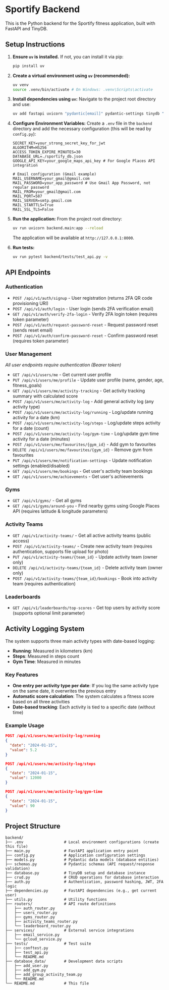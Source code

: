 # Sportify Backend

This is the Python backend for the Sportify fitness application, built with FastAPI and TinyDB.

## Setup Instructions

1. **Ensure `uv` is installed.**
    If not, you can install it via pip:

    ```bash
    pip install uv
    ```

2. **Create a virtual environment using `uv` (recommended):**

    ```bash
    uv venv
    source .venv/bin/activate # On Windows: .venv\Scripts\activate
    ```

3. **Install dependencies using `uv`:**
    Navigate to the project root directory and use:

    ```bash
    uv add fastapi uvicorn "pydantic[email]" pydantic-settings tinydb "python-jose[cryptography]" "passlib[bcrypt]" pyotp python-multipart google-api-python-client google-auth-httplib2 google-auth-oauthlib fastapi-mail httpx "fuzzywuzzy[speedup]" python-Levenshtein pytest pytest-asyncio
    ```

4. **Configure Environment Variables:**
    Create a `.env` file in the `backend` directory and add the necessary configuration (this will be read by `config.py`):

    ```env
    SECRET_KEY=your_strong_secret_key_for_jwt
    ALGORITHM=HS256
    ACCESS_TOKEN_EXPIRE_MINUTES=30
    DATABASE_URL=./sportify_db.json
    GOOGLE_API_KEY=your_google_maps_api_key # For Google Places API integration
    
    # Email configuration (Gmail example)
    MAIL_USERNAME=your_gmail@gmail.com
    MAIL_PASSWORD=your_app_password # Use Gmail App Password, not regular password
    MAIL_FROM=your_gmail@gmail.com
    MAIL_PORT=587
    MAIL_SERVER=smtp.gmail.com
    MAIL_STARTTLS=True
    MAIL_SSL_TLS=False 
    ```

5. **Run the application:**
    From the project root directory:

    ```bash
    uv run uvicorn backend.main:app --reload
    ```

    The application will be available at `http://127.0.0.1:8000`.

6. **Run tests:**

    ```bash
    uv run pytest backend/tests/test_api.py -v
    ```

## API Endpoints

### Authentication

- `POST /api/v1/auth/signup` - User registration (returns 2FA QR code provisioning URI)
- `POST /api/v1/auth/login` - User login (sends 2FA verification email)
- `GET /api/v1/auth/verify-2fa-login` - Verify 2FA login token (requires token parameter)
- `POST /api/v1/auth/request-password-reset` - Request password reset (sends reset email)
- `POST /api/v1/auth/confirm-password-reset` - Confirm password reset (requires token parameter)

### User Management

*All user endpoints require authentication (Bearer token)*

- `GET /api/v1/users/me` - Get current user profile
- `PUT /api/v1/users/me/profile` - Update user profile (name, gender, age, fitness_goals)
- `GET /api/v1/users/me/activity-tracking` - Get activity tracking summary with calculated score
- `POST /api/v1/users/me/activity-log` - Add general activity log (any activity type)
- `POST /api/v1/users/me/activity-log/running` - Log/update running activity for a date (km)
- `POST /api/v1/users/me/activity-log/steps` - Log/update steps activity for a date (count)
- `POST /api/v1/users/me/activity-log/gym-time` - Log/update gym time activity for a date (minutes)
- `POST /api/v1/users/me/favourites/{gym_id}` - Add gym to favourites
- `DELETE /api/v1/users/me/favourites/{gym_id}` - Remove gym from favourites
- `PUT /api/v1/users/me/notification-settings` - Update notification settings (enabled/disabled)
- `GET /api/v1/users/me/bookings` - Get user's activity team bookings
- `GET /api/v1/users/me/achievements` - Get user's achievements

### Gyms

- `GET /api/v1/gyms/` - Get all gyms
- `GET /api/v1/gyms/around-you` - Find nearby gyms using Google Places API (requires latitude & longitude parameters)

### Activity Teams

- `GET /api/v1/activity-teams/` - Get all active activity teams (public access)
- `POST /api/v1/activity-teams/` - Create new activity team (requires authentication, supports file upload for photo)
- `PUT /api/v1/activity-teams/{team_id}` - Update activity team (owner only)
- `DELETE /api/v1/activity-teams/{team_id}` - Delete activity team (owner only)
- `POST /api/v1/activity-teams/{team_id}/bookings` - Book into activity team (requires authentication)

### Leaderboards

- `GET /api/v1/leaderboards/top-scores` - Get top users by activity score (supports optional limit parameter)

## Activity Logging System

The system supports three main activity types with date-based logging:

- **Running**: Measured in kilometers (km)
- **Steps**: Measured in steps count
- **Gym Time**: Measured in minutes

### Key Features

- **One entry per activity type per date**: If you log the same activity type on the same date, it overwrites the previous entry
- **Automatic score calculation**: The system calculates a fitness score based on all three activities
- **Date-based tracking**: Each activity is tied to a specific date (without time)

### Example Usage

```json
POST /api/v1/users/me/activity-log/running
{
  "date": "2024-01-15",
  "value": 5.2
}

POST /api/v1/users/me/activity-log/steps
{
  "date": "2024-01-15", 
  "value": 12000
}

POST /api/v1/users/me/activity-log/gym-time
{
  "date": "2024-01-15",
  "value": 90
}
```

## Project Structure

```
backend/
├── .env                  # Local environment configurations (create this file)
├── main.py               # FastAPI application entry point
├── config.py             # Application configuration settings
├── models.py             # Pydantic data models (database entities)
├── schemas.py            # Pydantic schemas (API request/response validation)
├── database.py           # TinyDB setup and database instance
├── crud.py               # CRUD operations for database interaction
├── auth.py               # Authentication, password hashing, JWT, 2FA logic
├── dependencies.py       # FastAPI dependencies (e.g., get current user)
├── utils.py              # Utility functions
├── routers/              # API route definitions
│   ├── auth_router.py
│   ├── users_router.py
│   ├── gyms_router.py
│   ├── activity_teams_router.py
│   └── leaderboard_router.py
├── services/             # External service integrations
│   ├── email_service.py
│   └── gcloud_service.py
├── tests/                # Test suite
│   ├── conftest.py
│   ├── test_api.py
│   └── README.md
├── database_data/        # Development data scripts
│   ├── add_user.py
│   ├── add_gym.py
│   ├── add_group_activity_team.py
│   └── README.md
└── README.md             # This file
```
